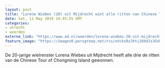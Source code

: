 ```yaml
---
layout: post
title: "Lorena Wiebes (20) uit Mijdrecht wint alle ritten van Chinese Tour of Chongming Island"
date: Sat, 11 May 2019 19:45:55 GMT
categories: 
- utrecht 
- woerden 
externe_link: "https://www.ad.nl/woerden/lorena-wiebes-20-uit-mijdrecht-wint-alle-ritten-van-chinese-tour-of-chongming-island~a645203d/"
feature_image: "https://images0.persgroep.net/rcs/nVcksRzJhti2OXdJsJGnh-HBgA0/diocontent/146884899/_fitwidth/400/?appId=21791a8992982cd8da851550a453bd7f&quality=0.7"
---
```


De 20-jarige wielrenster Lorena Wiebes uit Mijdrecht heeft alle drie de ritten van de Chinese Tour of Chongming Island gewonnen.
